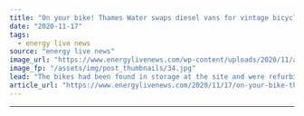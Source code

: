 ```yaml
---
title: "On your bike! Thames Water swaps diesel vans for vintage bicycles to cut emissions at Surrey site"
date: "2020-11-17"
tags: 
  - energy live news
source: "energy live news"
image_url: "https://www.energylivenews.com/wp-content/uploads/2020/11/apprentice-ricky_-russell-cycles-around-walton-awtw_.jpg"
image_fp: "/assets/img/post_thumbnails/34.jpg"
lead: "The bikes had been found in storage at the site and were refurbished by a local shop – they now cover around five miles each day"
article_url: "https://www.energylivenews.com/2020/11/17/on-your-bike-thames-water-swaps-diesel-vans-for-vintage-bicycles-to-cut-emissions-at-surrey-site/"
---
```


---
